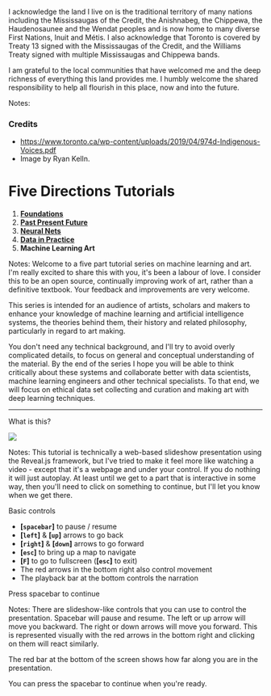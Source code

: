 <!-- .slide: data-audio-src="../audio/intro/acknowledgement.ogg" data-background-image="../images/Toronto.jpg" data-background-opacity="0.6" data-audio-advance="1000" -->
<div class="small tall">

I acknowledge the land I live on is the traditional territory of many nations
including the Mississaugas of the Credit, the Anishnabeg, the Chippewa, the
Haudenosaunee and the Wendat peoples and is now home to many diverse First
Nations, Inuit and Métis. I also acknowledge that Toronto is covered by Treaty 13 signed with the Mississaugas of the Credit, and the Williams Treaty signed with multiple Mississaugas and Chippewa bands.  

I am grateful to the local communities that have welcomed me and the deep richness of everything this land provides me. I humbly welcome the shared responsibility to help all flourish in this place, now and into the future. 

</div>

Notes:
### Credits
* https://www.toronto.ca/wp-content/uploads/2019/04/974d-Indigenous-Voices.pdf
* Image by Ryan Kelln.


<!-- .slide: data-audio-src="../audio/intro/01.ogg" data-background-video="../video/SunsetWavesMediumH264_Beachfront-B-roll.mp4" data-audio-advance="1500"-->
# Five Directions Tutorials <!-- .element: class="r-fit-text" -->

<div class="backdrop">

1. [**Foundations**](../foundations/) <!-- .element: class="lighten" -->
2. [**Past Present Future**](../past_present_future/) <!-- .element: class="lighten" -->
3. [**Neural Nets**](../neural_nets/) <!-- .element: class="lighten" -->
4. [**Data in Practice**](../data_in_practice/) <!-- .element: class="lighten" -->
5. **Machine Learning Art**

</div>

Notes:
Welcome to a five part tutorial series on machine learning and art. I'm really excited to share this with you, it's been a labour of love. I consider this to be an open source, continually improving work of art, rather than a definitive textbook. Your feedback and improvements are very welcome.

This series is intended for an audience of artists, scholars and makers to enhance your knowledge of machine learning and artificial intelligence systems, the theories behind them, their history and related philosophy, particularly in regard to art making.

You don't need any technical background, and I'll try to avoid overly complicated details, to focus on general and conceptual understanding of the material. By the end of the series I hope you will be able to think critically about these systems and collaborate better with data scientists, machine learning engineers and other technical specialists. To that end, we will focus on ethical data set collecting and curation and making art with deep learning techniques.

---
<!-- .slide: data-audio-src="../audio/intro/02.ogg" -->
What is this?

![](../images/reveal-white-text.svg)

Notes:
This tutorial is technically a web-based slideshow presentation using the Reveal.js framework, but I've tried to make it feel more like watching a video - except that it's a webpage and under your control. If you do nothing it will just autoplay. At least until we get to a part that is interactive in some way, then you'll need to click on something to continue, but I'll let you know when we get there.


<!-- .slide: data-audio-src="../audio/intro/03.ogg" -->
Basic controls

<div class="small">

* **[`spacebar`]** to pause / resume
* **[`left`]** & **[`up`]** arrows to go back
* **[`right`]** & **[`down`]** arrows to go forward
* **[`esc`]** to bring up a map to navigate
* **[`F`]** to go to fullscreen (**[`esc`]** to exit)
* The red arrows in the bottom right also control movement
* The playback bar at the bottom controls the narration
 
</div>

Press spacebar to continue <!-- .element: class="fragment glow" data-audio-advance="-1" -->

Notes:
There are slideshow-like controls that you can use to control the presentation. Spacebar will pause and resume. The left or up arrow will move you backward. The right or down arrows will move you forward. This is represented visually with the red arrows in the bottom right and clicking on them will react similarly.

The red bar at the bottom of the screen shows how far along you are in the presentation.

You can press the spacebar to continue when you're ready.